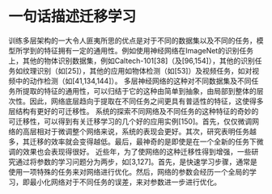 # 一句话描述迁移学习
训练多层架构的一大令人匪夷所思的优点是对于不同的数据集以及不同的任务，模型所学到的特征拥有一定的通用性。例如使用神经网络在ImageNet的识别任务上，其他的物体识别数据集，例如Caltech-101[38]（及[96,154]），其他的识别任务如纹理识别（如[25]），其他的应用如物体检测（如[53]）及视频任务，如对视频中的动作检测（如[41,134,144]）。
多层神经网络的这种对不同数据集及不同任务所提取的特征的通用性，可以归结于它的这种由简单到抽象，由局部到整体的层次性。因此，网络底层趋向于提取在不同任务之间更具有普适性的特征，这使得多层结构有更好的可迁移性。
系统的探索不同网络及不同任务的这种特征的奇妙的可迁移性，可以得到有关迁移学习的几个好的应用实例[150]。首先，仅仅微调网络的高层相对于微调整个网络来说，系统的表现会更好。其次，研究表明任务越多，其迁移的效率就会变得越低。最后，最神奇的是即使是在一个全新的任务下微调的效果也会表现得很好。
近些年，为了使网络的这种迁移性得到增强，一些研究通过将参数的学习问题分为两步，如[3,127]。首先，是快速学习步骤，通常是使用一项特殊的任务来对网络进行优化。然后，网络的参数会经历一个全局的学习，即最小化网络对于不同任务的误差，来对参数进一步进行优化。